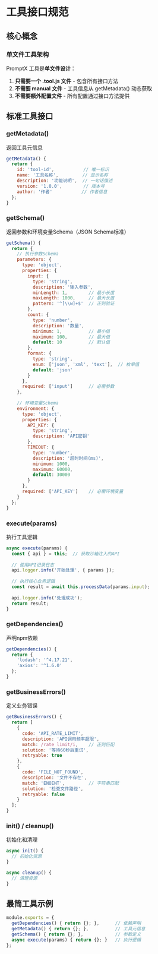 # 工具接口规范

<knowledge>

## 核心概念

### 单文件工具架构
PromptX 工具是**单文件设计**：
1. **只需要一个 .tool.js 文件** - 包含所有接口方法
2. **不需要 manual 文件** - 工具信息从 getMetadata() 动态获取
3. **不需要额外配置文件** - 所有配置通过接口方法提供


## 标准工具接口

### getMetadata()
返回工具元信息
```javascript
getMetadata() {
  return {
    id: 'tool-id',           // 唯一标识
    name: '工具名称',         // 显示名称
    description: '功能说明',  // 一句话描述
    version: '1.0.0',        // 版本号
    author: '作者'           // 作者信息
  };
}
```

### getSchema()
返回参数和环境变量Schema（JSON Schema标准）
```javascript
getSchema() {
  return {
    // 执行参数Schema
    parameters: {
      type: 'object',
      properties: {
        input: { 
          type: 'string',
          description: '输入参数',
          minLength: 1,        // 最小长度
          maxLength: 1000,     // 最大长度
          pattern: '^[\\w]+$'  // 正则验证
        },
        count: {
          type: 'number',
          description: '数量',
          minimum: 1,          // 最小值
          maximum: 100,        // 最大值
          default: 10          // 默认值
        },
        format: {
          type: 'string',
          enum: ['json', 'xml', 'text'],  // 枚举值
          default: 'json'
        }
      },
      required: ['input']      // 必需参数
    },
    
    // 环境变量Schema
    environment: {
      type: 'object',
      properties: {
        API_KEY: {
          type: 'string',
          description: 'API密钥'
        },
        TIMEOUT: {
          type: 'number',
          description: '超时时间(ms)',
          minimum: 1000,
          maximum: 60000,
          default: 30000
        }
      },
      required: ['API_KEY']    // 必需环境变量
    }
  };
}
```

### execute(params)
执行工具逻辑
```javascript
async execute(params) {
  const { api } = this;  // 获取沙箱注入的API
  
  // 使用API记录日志
  api.logger.info('开始处理', { params });
  
  // 执行核心业务逻辑
  const result = await this.processData(params.input);
  
  api.logger.info('处理成功');
  return result;
}
```

### getDependencies()
声明npm依赖
```javascript
getDependencies() {
  return {
    'lodash': '^4.17.21',
    'axios': '^1.6.0'
  };
}
```

### getBusinessErrors()
定义业务错误
```javascript
getBusinessErrors() {
  return [
    {
      code: 'API_RATE_LIMIT',
      description: 'API调用频率超限',
      match: /rate limit/i,    // 正则匹配
      solution: '等待60秒后重试',
      retryable: true
    },
    {
      code: 'FILE_NOT_FOUND',
      description: '文件不存在',
      match: 'ENOENT',         // 字符串匹配
      solution: '检查文件路径',
      retryable: false
    }
  ];
}
```

### init() / cleanup()
初始化和清理
```javascript
async init() {
  // 初始化资源
}

async cleanup() {
  // 清理资源
}
```


## 最简工具示例
```javascript
module.exports = {
  getDependencies() { return {}; },      // 依赖声明
  getMetadata() { return {}; },          // 工具元信息  
  getSchema() { return {}; },            // 参数定义
  async execute(params) { return {}; }   // 执行逻辑
};
```

</knowledge>